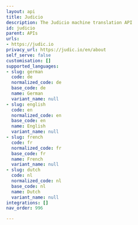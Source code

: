```yaml
---
layout: api
title: Judicio
description: The Judicio machine translation API
id: judicio
parent: APIs
urls:
- https://judic.io
privacy_url: https://judic.io/en/about
self_serve: false
customisation: []
supported_languages:
- slug: german
  code: de
  normalized_code: de
  base_code: de
  name: German
  variant_name: null
- slug: english
  code: en
  normalized_code: en
  base_code: en
  name: English
  variant_name: null
- slug: french
  code: fr
  normalized_code: fr
  base_code: fr
  name: French
  variant_name: null
- slug: dutch
  code: nl
  normalized_code: nl
  base_code: nl
  name: Dutch
  variant_name: null
integrations: []
nav_order: 996

---
```


